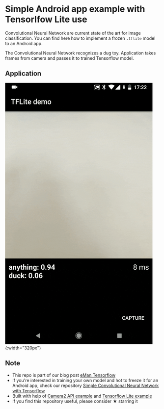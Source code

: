 # Simple Android app example with Tensorlfow Lite use

Convolutional Neural Network are current state of the art for image classification. You can find here how to implement a frozen `.tflite` model to an Android app.

The Convolutional Neural Network recognizes a dug toy. Application takes frames from camera and passes it to trained Tensorflow model.


## Application
![ ](app.gif){:width="320px"}


## Note
- This repo is part of our blog post [eMan Tensorflow](https://www.eman.cz/blog/)
- If you're interested in training your own model and hot to freeze it for an Android app, check our repository [Simple Convolutional Neural Network with Tensorflow](https://gitlab.eman.cz/branislav.stupak/tensorflow-demo-py)
- Built with help of [Camera2 API example](https://github.com/tensorflow/tensorflow/tree/master/tensorflow/contrib/lite/examples) and [Tensorflow Lite example](https://github.com/tensorflow/tensorflow/tree/master/tensorflow/contrib/lite/examples)
- If you find this repository useful, please consider ★ starring it
